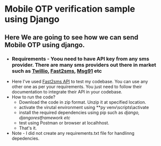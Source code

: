 # Mobile OTP verification sample using Django

## Here We are going to see how we can send Mobile OTP using django.
  - ### Requirements - Yoou need to have API key from any sms provider. There are many sms providers out there in market such as [Twillio](https://www.twilio.com/en-us/messaging/channels/sms), [Fast2sms](https://www.fast2sms.com/), [Msg91](https://msg91.com/help/MSG91/api) etc
  - Here I've used [Fast2sms API](https://www.fast2sms.com/) to test my codebase. You can use any other one as per your requirements. You just need to follow their documentation to integrate their API in your codebase.
  - How to run the code?
      - Download the code in zip format. Unzip it at specified location.
      - activate the virutal environment using **py venv\scripts\activate
      - install the required dependencies using pip such as *django, djangorestframework etc*
      - test using Postman or browser at localhhost.
      - That's it.
  - Note - I did not create any requirements.txt file for handlinng depedencies.
